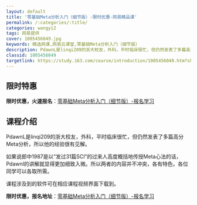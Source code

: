 ```yaml
---
layout: default
title: '零基础Meta分析入门（细节版）-限时优惠-网易精品课'
permalink: /:categories/:title/
categories: wangyi2
tags: 网易提供
cover: 1005456049.jpg
keywords: 精选网课,网易云课堂,零基础Meta分析入门（细节版）
description: PdawnL是linqi209的浙大校友，外科，平时临床很忙，但仍然发表了多篇高分Meta分析，所以他的经验很有见解。如
classid: 1005456049
targetlink: https://study.163.com/course/introduction/1005456049.htm?share=1&shareId=1025206652&utm_campaign=share&utm_medium=iphoneShare&utm_source=&utm_u=1025206652
---
```


## 限时特惠

**限时优惠，火速报名**：[零基础Meta分析入门（细节版）-报名学习](https://study.163.com/course/introduction/1005456049.htm?share=1&shareId=1025206652&utm_campaign=share&utm_medium=iphoneShare&utm_source=&utm_u=1025206652)

## 课程介绍

PdawnL是linqi209的浙大校友，外科，平时临床很忙，但仍然发表了多篇高分Meta分析，所以他的经验很有见解。



如果说郎中1987是以“发过31篇SCI”的过来人高度概括地传授Meta心法的话，Pdawnl的讲解就显得更加细致入微。所以两者的内容并不冲突，各有特色，各位同学可以各取所需。



课程涉及到的软件可在相应课程视频界面下载到。

**限时优惠，报名地址**：[零基础Meta分析入门（细节版）-报名学习](https://study.163.com/course/introduction/1005456049.htm?share=1&shareId=1025206652&utm_campaign=share&utm_medium=iphoneShare&utm_source=&utm_u=1025206652)

